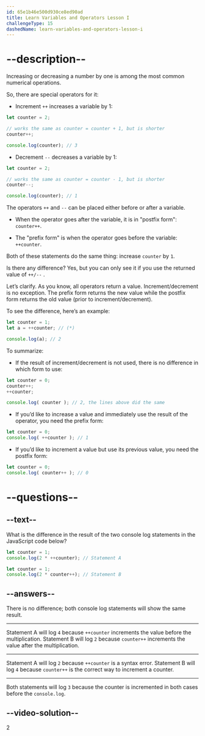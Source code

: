 ```yaml
---
id: 65e1b46e500d930ce8ed90ad
title: Learn Variables and Operators Lesson I
challengeType: 15
dashedName: learn-variables-and-operators-lesson-i
---
```

# --description--

Increasing or decreasing a number by one is among the most common numerical operations.

So, there are special operators for it:

- Increment `++` increases a variable by 1:

```js
let counter = 2;

// works the same as counter = counter + 1, but is shorter
counter++;      

console.log(counter); // 3
```

- Decrement `--` decreases a variable by 1:

```js
let counter = 2;

// works the same as counter = counter - 1, but is shorter
counter--;

console.log(counter); // 1
```

The operators `++` and `--` can be placed either before or after a variable.

- When the operator goes after the variable, it is in "postfix form": `counter++`.

- The "prefix form" is when the operator goes before the variable: `++counter`.

Both of these statements do the same thing: increase `counter` by `1`.

Is there any difference? Yes, but you can only see it if you use the returned value of `++/--`  .

Let’s clarify. As you know, all operators return a value. Increment/decrement is no exception. The prefix form returns the new value while the postfix form returns the old value (prior to increment/decrement).

To see the difference, here’s an example:

```js
let counter = 1;
let a = ++counter; // (*)

console.log(a); // 2
```

To summarize:

- If the result of increment/decrement is not used, there is no difference in which form to use:

```js
let counter = 0;
counter++;
++counter;

console.log( counter ); // 2, the lines above did the same
```

- If you’d like to increase a value and immediately use the result of the operator, you need the prefix form:

```js
let counter = 0;
console.log( ++counter ); // 1
```

- If you’d like to increment a value but use its previous value, you need the postfix form:

```js 
let counter = 0;
console.log( counter++ ); // 0
```

# --questions--

## --text--

What is the difference in the result of the two console log statements in the JavaScript code below?

```js
let counter = 1;
console.log(2 * ++counter); // Statement A

let counter = 1;
console.log(2 * counter++); // Statement B
```

## --answers--

There is no difference; both console log statements will show the same result.

---

Statement A will log `4` because `++counter` increments the value before the multiplication. Statement B will log `2` because `counter++` increments the value after the multiplication.

---

Statement A will log `2` because `++counter` is a syntax error. Statement B will log `4` because `counter++` is the correct way to increment a counter.

---

Both statements will log `3` because the counter is incremented in both cases before the `console.log`.


## --video-solution--

2
